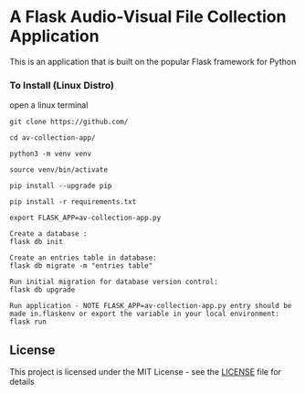 # A Flask Audio-Visual File Collection Application

 This is an application that is built on the popular Flask framework for Python

### To Install (Linux Distro)

open a linux terminal

```
git clone https://github.com/
```
```
cd av-collection-app/
```
```
python3 -m venv venv
```
```
source venv/bin/activate
```
```
pip install --upgrade pip
```
```
pip install -r requirements.txt
```
```
export FLASK_APP=av-collection-app.py
```
```
Create a database :
flask db init
```
```
Create an entries table in database:
flask db migrate -m "entries table"
```
```
Run initial migration for database version control:
flask db upgrade
```
```
Run application - NOTE FLASK_APP=av-collection-app.py entry should be made in.flaskenv or export the variable in your local environment:
flask run
```

## License

This project is licensed under the MIT License - see the [LICENSE](LICENSE) file for details
